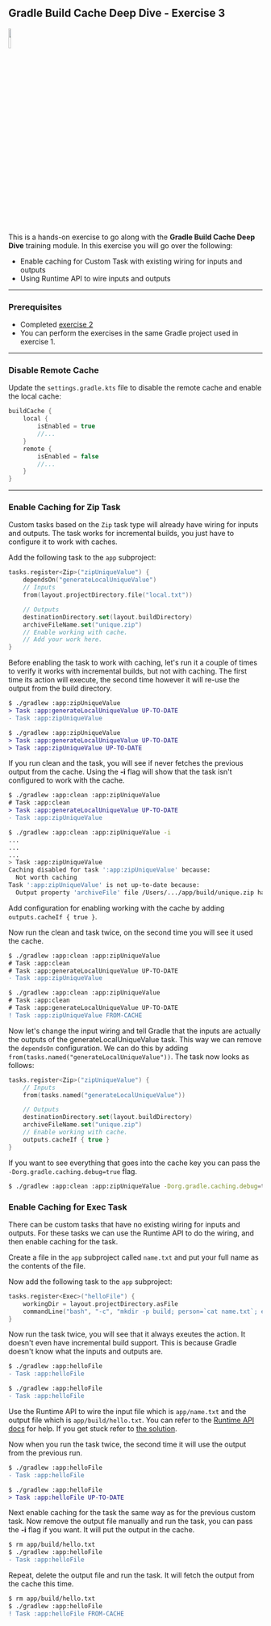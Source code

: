 ## Gradle Build Cache Deep Dive - Exercise 3

<p align="left">
<img width="10%" height="10%" src="https://user-images.githubusercontent.com/120980/174325546-8558160b-7f16-42cb-af0f-511849f22ebc.png">
</p>

This is a hands-on exercise to go along with the
**Gradle Build Cache Deep Dive** training module. In this exercise
you will go over the following:

* Enable caching for Custom Task with existing wiring for inputs and outputs
* Using Runtime API to wire inputs and outputs

---
### Prerequisites

* Completed [exercise 2](../exercise2/README.md)
* You can perform the exercises in the same Gradle project used in exercise 1.

---
### Disable Remote Cache

Update the `settings.gradle.kts` file to disable the remote cache and enable the local cache:

```kotlin
buildCache {
    local {
        isEnabled = true
        //...
    }
    remote {
        isEnabled = false
        //...
    }
}
```

---
### Enable Caching for Zip Task

Custom tasks based on the `Zip` task type will already have wiring for inputs
and outputs. The task works for incremental builds, you just have to configure
it to work with caches.

Add the following task to the `app` subproject:

```kotlin
tasks.register<Zip>("zipUniqueValue") {
    dependsOn("generateLocalUniqueValue")
    // Inputs
    from(layout.projectDirectory.file("local.txt"))

    // Outputs
    destinationDirectory.set(layout.buildDirectory)
    archiveFileName.set("unique.zip")
    // Enable working with cache.
    // Add your work here.
}
```

Before enabling the task to work with caching, let's run it a couple of times
to verify it works with incremental builds, but not with caching. The first
time its action will execute, the second time however it will re-use the
output from the build directory.

```diff
$ ./gradlew :app:zipUniqueValue
> Task :app:generateLocalUniqueValue UP-TO-DATE
- Task :app:zipUniqueValue

$ ./gradlew :app:zipUniqueValue
> Task :app:generateLocalUniqueValue UP-TO-DATE
> Task :app:zipUniqueValue UP-TO-DATE
```

If you run clean and the task, you will see if never fetches the previous
output from the cache. Using the **-i** flag will show that the task
isn't configured to work with the cache.

```diff
$ ./gradlew :app:clean :app:zipUniqueValue
# Task :app:clean
> Task :app:generateLocalUniqueValue UP-TO-DATE
- Task :app:zipUniqueValue
```

```bash
$ ./gradlew :app:clean :app:zipUniqueValue -i
...
...
...
> Task :app:zipUniqueValue
Caching disabled for task ':app:zipUniqueValue' because:
  Not worth caching
Task ':app:zipUniqueValue' is not up-to-date because:
  Output property 'archiveFile' file /Users/.../app/build/unique.zip has been removed.
```

Add configuration for enabling working with the cache by adding
`outputs.cacheIf { true }`.

Now run the clean and task twice, on the second time you will see it used the
cache.

```diff
$ ./gradlew :app:clean :app:zipUniqueValue
# Task :app:clean
# Task :app:generateLocalUniqueValue UP-TO-DATE
- Task :app:zipUniqueValue

$ ./gradlew :app:clean :app:zipUniqueValue
# Task :app:clean
# Task :app:generateLocalUniqueValue UP-TO-DATE
! Task :app:zipUniqueValue FROM-CACHE
```

Now let's change the input wiring and tell Gradle that the inputs
are actually the outputs of the generateLocalUniqueValue task.
This way we can remove the `dependsOn` configuration. We can do this by
adding `from(tasks.named("generateLocalUniqueValue"))`.
The task now looks as follows:

```kotlin
tasks.register<Zip>("zipUniqueValue") {
    // Inputs
    from(tasks.named("generateLocalUniqueValue"))

    // Outputs
    destinationDirectory.set(layout.buildDirectory)
    archiveFileName.set("unique.zip")
    // Enable working with cache.
    outputs.cacheIf { true }
}
```

If you want to see everything that goes into the cache key you can pass the
`-Dorg.gradle.caching.debug=true` flag.

```bash
$ ./gradlew :app:clean :app:zipUniqueValue -Dorg.gradle.caching.debug=true
```

### Enable Caching for Exec Task

There can be custom tasks that have no existing wiring for inputs and outputs.
For these tasks we can use the Runtime API to do the wiring, and then
enable caching for the task.

Create a file in the `app` subproject called `name.txt` and put your full name
as the contents of the file.

Now add the following task to the `app` subproject:

```kotlin
tasks.register<Exec>("helloFile") {
    workingDir = layout.projectDirectory.asFile
    commandLine("bash", "-c", "mkdir -p build; person=`cat name.txt`; echo \"hello \$person\" > build/hello.txt")
}
```

Now run the task twice, you will see that it always exeutes the action. It
doesn't even have incremental build support. This is because Gradle doesn't
know what the inputs and outputs are.

```diff
$ ./gradlew :app:helloFile
- Task :app:helloFile

$ ./gradlew :app:helloFile
- Task :app:helloFile
```

Use the Runtime API to wire the input file which is `app/name.txt` and the
output file which is `app/build/hello.txt`. You can refer to the
[Runtime API docs](https://docs.gradle.org/current/userguide/build_cache.html#using_the_runtime_api)
for help. If you get stuck refer to [the solution](solution/app/build.gradle.kts).

Now when you run the task twice, the second time it will use the output from
the previous run.

```diff
$ ./gradlew :app:helloFile
- Task :app:helloFile

$ ./gradlew :app:helloFile
> Task :app:helloFile UP-TO-DATE
```

Next enable caching for the task the same way as for the previous custom task.
Now remove the output file manually and run the task, you can pass the **-i**
flag if you want. It will put the output in the cache.

```diff
$ rm app/build/hello.txt
$ ./gradlew :app:helloFile
- Task :app:helloFile
```

Repeat, delete the output file and run the task. It will fetch the output from
the cache this time.

```diff
$ rm app/build/hello.txt
$ ./gradlew :app:helloFile
! Task :app:helloFile FROM-CACHE
```
